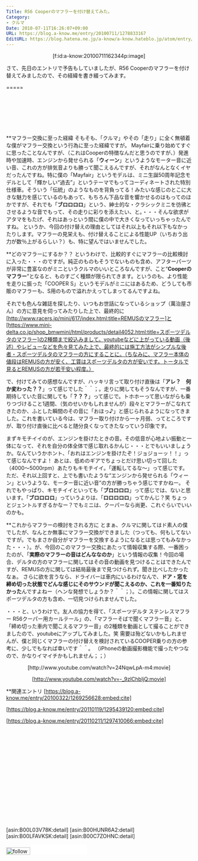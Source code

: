 ```yaml
---
Title: R56 Cooperのマフラーを付け替えてみた。
Category:
- クルマ
Date: 2010-07-11T16:26:07+09:00
URL: https://blog.a-know.me/entry/20100711/1278833167
EditURL: https://blog.hatena.ne.jp/a-know/a-know.hateblo.jp/atom/entry/12921228815727979833
---
```


<div align=center>[f:id:a-know:20100711162344p:image]</div>


さて、先日のエントリで予告もしていましたが、R56 Cooperのマフラーを付け替えてみましたので、その経緯を書き綴ってみます。


=====

<script async src="//pagead2.googlesyndication.com/pagead/js/adsbygoogle.js"></script>
<!-- article-top -->
<ins class="adsbygoogle"
     style="display:inline-block;width:728px;height:90px"
     data-ad-client="ca-pub-3463034538369189"
     data-ad-slot="8367620130"></ins>
<script>
(adsbygoogle = window.adsbygoogle || []).push({});
</script>


**マフラー交換に至った経緯
そもそも、「クルマ」やその「走り」に全く無頓着な僕がマフラー交換という行為に至った経緯ですが。
Mayfairに乗り始めてすぐに思ったことなんですが、（これはCooperの特徴なんだと思うのですが、）発進時や加速時、エンジンから発せられる「<span style="font-weight:bold;">ウィーン</span>」というようなモーター音に近い音、これの方が排気音よりも勝って聞こえるんですが、それがなんとなくイヤだったんですね。特に僕の「Mayfair」というモデルは、ミニ生誕50周年記念モデルとして「輝かしい“過去”」というテーマでもってコーディネートされた特別仕様車。そういう「伝統」のようなものを背負ってる！みたいな感じのとこに大きな魅力を感じているのもあって、もちろん下品な音を響かせるのはもってのほかですが、それでも「<span style="font-weight:bold;">ブロロロロ</span>」という、紳士的な・クラシックミニを彷彿とさせるような音でもって、その走りに彩りを添えたい、と。・・・そんな欲求がアタマをもたげ、それはあっという間に僕の中で大きくなっていっちゃったんですね。
というか、今回の付け替えの理由としてはそれ以上もそれ以下もなかったりします。マフラーの見栄えも、付け替えることによる性能UP（いちおう出力が数％上がるらしい？）も、特に望んではいませんでした。


**どのマフラーにするか？？
というわけで、比較的すぐにマフラーの比較検討に入った・・・のですが。純正のものもそうでないものも含め、アフターパーツが非常に豊富なのがミニというクルマのいいところなんですが、こと“<span style="font-weight:bold;">Cooperのマフラー</span>”となると、ものすごく種類が限られてきます。というのも、より性能を走りに振った「COOPER S」というモデルがミニにはあるため、どうしても市販のマフラーも、S用のもので溢れかえってしまってるんですよね。

それでも色んな雑誌を探したり、いつもお世話になっているショップ（萬治屋さん）の方に意見を伺ってみたりした上で、最終的に[http://www.racers.jp/mini/617/index.html:title=REMUSのマフラー]と[https://www.mini-delta.co.jp/shop_bmwmini/html/products/detail4052.html:title=スポーツデルタのマフラー]の2種類まで絞込みまして。youtubeなどに上がっている動画（後述）やレビューなどを色々見てみた上で、最終的には施工方法がシンプルな後者・スポーツデルタのマフラーの方にすることに。（ちなみに、マフラー本体の値段はREMUSの方が安く、工賃はスポーツデルタの方が安いです。トータルで見るとREMUSの方が若干安い程度。）


で、付けてみての感想なんですが、ハッキリ言って取り付け直後は「<span style="font-weight:bold;">アレ？　何か変わった？？</span>」って感じでした＾＾；。走りに関してもそうなんですが、一番期待していた音に関しても「<span style="font-weight:bold;">？？？</span>」って感じで。トホホーって思いながらも乗りつづけること1週間、（気のせいかもしれませんが）段々とマフラーがこなれてきたのか、ふとした瞬間のその音に「おほっ♪」と感じられるようになってきました。これを書いている今は、マフラー取り付けから一ヶ月弱、ってところですが、取り付け直後に比べると随分良くなってきたなっていう印象です。


まずキモチイイのが、エンジンを掛けたときの音。その低音が心地よい振動と一体になって、それを自分の体全体で感じ取れるかんじ・・・とでもいいましょうか。なんていうかホント、「おれはエンジンを掛けたぞ！ジョジョーッ！！」って感じなんですよ！
あとは、低めのギアでちょっとだけ思い切って回した（4000〜5000rpm）あたりもキモチイイ。「運転してるな〜」って感じです。ただ、それ以上回すと、上でも書いたような“エンジンから発せられる「ウィーン」というような、モーター音に近い音”の方が勝っちゃう感じですかねー。
それでもやっぱり、キモチイイといっても「<span style="font-weight:bold;">ブロロロロ</span>」って感じでは、ないと思います。「<span style="font-weight:bold;">ブロロロロ</span>」っていうよりは、「<span style="font-weight:bold;">ロロロロロ</span>」ってかんじ？笑
ちょっとジェントルすぎるかなー？でもミニは、クーパーなら尚更、これぐらいでいいのかも。


**これからマフラーの検討をされる方に
とまぁ、クルマに関してはド素人の僕でしたが、なんとか無事にマフラー交換ができました（つっても、何もしてないですが。でもまさか自分がマフラーを交換するようになるとは思ってもみなかった・・・）。が、今回のこのマフラー交換にあたって情報収集する際、一番困ったのが、「<span style="font-weight:bold;">実際のマフラーの音はどんななのか</span>」という情報の収集！今回の場合、デルタの方のマフラーに関してはその音の動画を見つけることはできたんですが、REMUSの方に関しては結局最後まで見つけられず。聞き比べしたかったなぁ。
さらに欲を言うなら、ドライバーは車内にいるわけなんで、<span style="font-weight:bold;">ドア・窓を締め切った状態でどんな感じにそのサウンドが聞こえるのか、これを一番知りたかった</span>んですよねー（ヘンな発想でしょうか？＾＾；）。この情報に関してはスポーツデルタの方も含め、一切見つけられませんでした。


・・・と、いうわけで。友人の協力を得て、「スポーツデルタ ステンレスマフラー R56クーパー用カールテール」の、「マフラーそばで聞くマフラー音」と、「締め切った車内で聞こえるマフラー音」の2種類を動画として撮ることができましたので、youtubeにアップしてみました。笑
需要は殆どないかもしれませんが、僕と同じくマフラーの付け替えを検討されているCOOPER乗りの方の参考に、少しでもなれば幸いです＾＾。
（iPhoneの動画撮影機能で撮ったやつなので、かなりイマイチかもしれません；；）

<div align=center>
[http://www.youtube.com/watch?v=24NqwLpA-m4:movie]

[http://www.youtube.com/watch?v=-_9zlChbIjQ:movie]</div>


**関連エントリ
[https://blog.a-know.me/entry/20100322/1269256628:embed:cite]

[https://blog.a-know.me/entry/20110119/1295439120:embed:cite]

[https://blog.a-know.me/entry/20110211/1297410066:embed:cite]



<script async src="//pagead2.googlesyndication.com/pagead/js/adsbygoogle.js"></script>
<!-- article-bottom2 -->
<ins class="adsbygoogle"
     style="display:inline-block;width:300px;height:250px"
     data-ad-client="ca-pub-3463034538369189"
     data-ad-slot="5274552934"></ins>
<script>
(adsbygoogle = window.adsbygoogle || []).push({});
</script>

[asin:B00L03V78K:detail]
[asin:B00HUNR6A2:detail]
[asin:B00LFAVKSK:detail]
[asin:B00C7ZOHNC:detail]



<div>
<a href='http://cloud.feedly.com/#subscription%2Ffeed%2Fhttp%3A%2F%2Fblog.a-know.me%2Ffeed'  target='blank'><img id='feedlyFollow' src='//s3.feedly.com/img/follows/feedly-follow-rectangle-volume-small_2x.png' alt='follow us in feedly' width='65' height='20'></a>

<iframe src="//blog.hatena.ne.jp/a-know/a-know.hateblo.jp/subscribe/iframe" allowtransparency="true" frameborder="0" scrolling="no" width="150" height="28"></iframe>
</div>


<script src="https://moshi-moshi.moshimo.works/moshimoshi/a_know_blog/20100711-1278833167?title=R56%20Cooper%E3%81%AE%E3%83%9E%E3%83%95%E3%83%A9%E3%83%BC%E3%82%92%E4%BB%98%E3%81%91%E6%9B%BF%E3%81%88%E3%81%A6%E3%81%BF%E3%81%9F%E3%80%82"></script>

